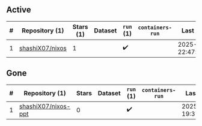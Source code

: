 ## Active
| # | Repository (1) | Stars (1) | Dataset | `run` (1) | `containers-run` | Last Modified |
| --- | --- | --- | --- | --- | --- | --- |
| 1 | [shashiX07/nixos](https://github.com/shashiX07/nixos) | 1 |  | :heavy_check_mark: |  | 2025-04-05 22:47:10+00:00 |

## Gone
| # | Repository (1) | Stars | Dataset | `run` (1) | `containers-run` | Last Modified |
| --- | --- | --- | --- | --- | --- | --- |
| 1 | [shashiX07/nixos-ppt](https://github.com/shashiX07/nixos-ppt) | 0 |  | :heavy_check_mark: |  | 2025-03-21 19:37:33+00:00 |
